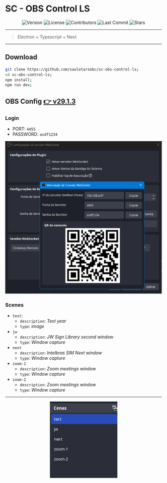 # SC - OBS Control LS

<div align="center">
   <!-- <img alt="Build Status" src="https://img.shields.io/travis/saulotarsobc/scripts.svg"> -->
   <!-- <img alt="Test Coverage" src="https://img.shields.io/codecov/c/github/saulotarsobc/scripts.svg"> -->
   <img alt="Version" src="https://img.shields.io/github/v/release/saulotarsobc/sc-obs-control-ls.svg">
   <!-- <img alt="Downloads" src="https://img.shields.io/npm/dt/package-name.svg"> -->
   <img alt="License" src="https://img.shields.io/badge/License-MIT-yellow.svg">
   <img alt="Contributors" src="https://img.shields.io/github/contributors/saulotarsobc/sc-obs-control-ls.svg">
   <img alt="Last Commit" src="https://img.shields.io/github/last-commit/saulotarsobc/sc-obs-control-ls.svg">
   <img alt="Stars" src="https://img.shields.io/github/stars/saulotarsobc/sc-obs-control-ls.svg">
</div>

---

> Electron + Typescript + Next

---

## Download

```sh
git clone https://github.com/saulotarsobc/sc-obs-control-ls;
cd sc-obs-control-ls;
npm install;
npm run dev;
```

## OBS Config [👉 v29.1.3](https://www.obsstudio.net/latest-obs-studio/)

### Login

- PORT: `4455`
- PASSWORD: `asdf1234`

![obs](/images/image.png)

### Scenes

- ``text``:
  - `description`: *Text year*
  - `type`: *image*
- ``jw``
  - `description`: *JW Sign Library second window*
  - `type`: *Window capture*
- ``next``
  - `description`: *Intelbras SIM Next window*
  - `type`: *Window capture*
- ``zoom-1``
  - `description`: *Zoom meetings window*
  - `type`: *Window capture*
- ``zoom-2``
  - `description`: *Zoom meetings window*
  - `type`: *Window capture*

---

<div align="center">
<img alt="cenas" src="./images/scenes.png">
</div>